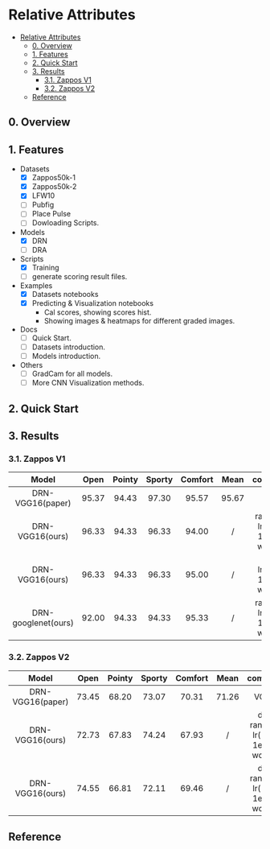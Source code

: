 # Relative Attributes

+ [Relative Attributes](#relative-attributes)
  + [0. Overview](#0-overview)
  + [1. Features](#1-features)
  + [2. Quick Start](#2-quick-start)
  + [3. Results](#3-results)
    + [3.1. Zappos V1](#31-zappos-v1)
    + [3.2. Zappos V2](#32-zappos-v2)
  + [Reference](#reference)

## 0. Overview

## 1. Features
+ Datasets
  + [x] Zappos50k-1
  + [x] Zappos50k-2
  + [x] LFW10
  + [ ] Pubfig
  + [ ] Place Pulse
  + [ ] Dowloading Scripts.
+ Models
  + [x] DRN
  + [ ] DRA
+ Scripts
  + [x] Training
  + [ ] generate scoring result files.
+ Examples
  + [x] Datasets notebooks
  + [x] Predicting & Visualization notebooks
    + Cal scores, showing scores hist.
    + Showing images & heatmaps for different graded images.
+ Docs
  + [ ] Quick Start.
  + [ ] Datasets introduction.
  + [ ] Models introduction.
+ Others
  + [ ] GradCam for all models.
  + [ ] More CNN Visualization methods.

## 2. Quick Start

## 3. Results

### 3.1. Zappos V1
|        Model        | Open  | Pointy | Sporty | Comfort | Mean  |             comments              |
| :-----------------: | :---: | :----: | :----: | :-----: | :---: | :-------------------------------: |
|  DRN-VGG16(paper)   | 95.37 | 94.43  | 97.30  |  95.57  | 95.67 |                 /                 |
|   DRN-VGG16(ours)   | 96.33 | 94.33  | 96.33  |  94.00  |   /   | ranknet + lr(1e-4, 1e-5) + wd1e-5 |
|   DRN-VGG16(ours)   | 96.33 | 94.33  | 96.33  |  95.00  |   /   |   dra + lr(1e-4, 1e-5) + wd1e-5   |
| DRN-googlenet(ours) | 92.00 | 94.33  | 94.33  |  95.33  |   /   | ranknet + lr(1e-4, 1e-5) + wd1e-5 |


### 3.2. Zappos V2
|      Model       | Open  | Pointy | Sporty | Comfort | Mean  |                comments                 |
| :--------------: | :---: | :----: | :----: | :-----: | :---: | :-------------------------------------: |
| DRN-VGG16(paper) | 73.45 | 68.20  | 73.07  |  70.31  | 71.26 |                  VGG16                  |
| DRN-VGG16(ours)  | 72.73 | 67.83  | 74.24  |  67.93  |   /   | drn + ranknet + lr(1e-4, 1e-5) + wd1e-5 |
| DRN-VGG16(ours)  | 74.55 | 66.81  | 72.11  |  69.46  |   /   | drn + ranknet + lr(1e-4, 1e-5) + wd5e-5 |


## Reference